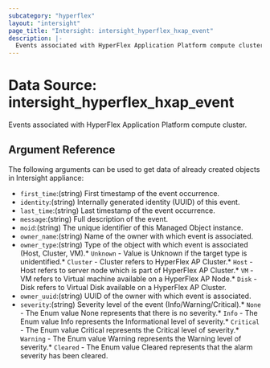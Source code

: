 ```yaml
---
subcategory: "hyperflex"
layout: "intersight"
page_title: "Intersight: intersight_hyperflex_hxap_event"
description: |-
  Events associated with HyperFlex Application Platform compute cluster.
---
```


# Data Source: intersight_hyperflex_hxap_event
Events associated with HyperFlex Application Platform compute cluster.
## Argument Reference
The following arguments can be used to get data of already created objects in Intersight appliance:
* `first_time`:(string) First timestamp of the event occurrence. 
* `identity`:(string) Internally generated identity (UUID) of this event. 
* `last_time`:(string) Last timestamp of the event occurrence. 
* `message`:(string) Full description of the event. 
* `moid`:(string) The unique identifier of this Managed Object instance. 
* `owner_name`:(string) Name of the owner with which event is associated. 
* `owner_type`:(string) Type of the object with which event is associated (Host, Cluster, VM).* `Unknown` - Value is Unknown if the target type is unidentified.* `Cluster` - Cluster refers to HyperFlex AP Cluster.* `Host` - Host refers to server node which is part of HyperFlex AP Cluster.* `VM` - VM refers to Virtual machine available on a HyperFlex AP Node.* `Disk` - Disk refers to Virtual Disk available on a HyperFlex AP Cluster. 
* `owner_uuid`:(string) UUID of the owner with which event is associated. 
* `severity`:(string) Severity level of the event (Info/Warning/Critical).* `None` - The Enum value None represents that there is no severity.* `Info` - The Enum value Info represents the Informational level of severity.* `Critical` - The Enum value Critical represents the Critical level of severity.* `Warning` - The Enum value Warning represents the Warning level of severity.* `Cleared` - The Enum value Cleared represents that the alarm severity has been cleared. 
